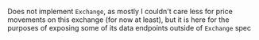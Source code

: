 Does not implement `Exchange`, as mostly I couldn't care less for price movements on this exchange (for now at least), but it is here for the purposes of exposing some of its data endpoints outside of `Exchange` spec
